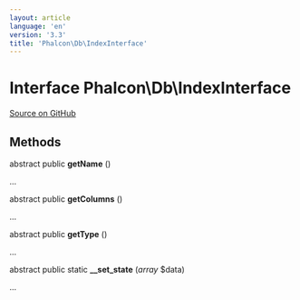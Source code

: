 ```yaml
---
layout: article
language: 'en'
version: '3.3'
title: 'Phalcon\Db\IndexInterface'
---
```

# Interface **Phalcon\Db\IndexInterface**

<a href="https://github.com/phalcon/cphalcon/tree/v3.3.0/phalcon/db/indexinterface.zep" class="btn btn-default btn-sm">Source on GitHub</a>

## Methods
abstract public  **getName** ()

...


abstract public  **getColumns** ()

...


abstract public  **getType** ()

...


abstract public static  **__set_state** (*array* $data)

...


